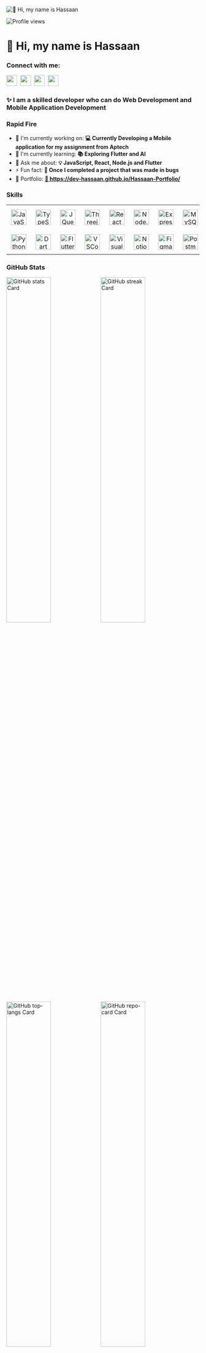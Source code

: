 ![👋 Hi, my name is Hassaan](https://user-images.githubusercontent.com/10498744/210012254-234538ff-d198-48aa-8964-37e6fd45d227.gif)

![Profile views](https://komarev.com/ghpvc/?username=dev-hassaan&label=Profile%20views&color=0e75b6&style=flat)

<div id="toc">
  <ul align="left" style="list-style: none">
    <summary>
      <h1>
        👋 Hi, my name is Hassaan
      </h1>
    </summary>
  </ul>
</div>

**<h3 align="left">Connect with me:</h3>** 
<p align="left"><a href="https://www.linkedin.com/in/sushil-magare" target="_blank"><img src="https://img.shields.io/badge/LinkedIn-0077B5?logo=linkedin&logoColor=white" height="28" style="margin-right: 4px"></a> <a href="https://twitter.com/Sushil__SM" target="_blank"><img src="https://img.shields.io/badge/Twitter-000000?logo=X&logoColor=white" height="28" style="margin-right: 4px"></a> <a href="https://github.com/dev-hassaan" target="_blank"><img src="https://img.shields.io/badge/GitHub-100000?style=for-the-badge&logo=github&logoColor=white" height="28" style="margin-right: 4px"></a> <a href="https://www.youtube.com/@elitecoder7" target="_blank"><img src="https://img.shields.io/badge/YouTube-FF0000?style=for-the-badge&logo=youtube&logoColor=white" height="28" style="margin-right: 4px"></a></p>

 **<h3 align="left">✨ I am a skilled developer who can do Web Development and Mobile Application Development</h3>**

**<h3 align="left">Rapid Fire</h3>**

- 💼 I'm currently working on: **💻 Currently Developing a Mobile application for my assignment from Aptech**
- 🌱 I'm currently learning: **📚 Exploring Flutter and AI**
- 💬 Ask me about: **💡 JavaScript, React, Node.js and Flutter**
- ⚡ Fun fact: **🎢 Once I completed a project that was made in bugs**
- 📂 Portfolio: **<a href="🔗 https://dev-hassaan.github.io/Hassaan-Portfolio/" target="_blank">🔗 https://dev-hassaan.github.io/Hassaan-Portfolio/</a>**

 **<h3 align="left">Skills</h3>**

<table style="width: 100%; border: 0px solid white;"><tr><td style="text-align: center; border: 0px; padding: 12px;"><img src="https://skillicons.dev/icons?i=javascript" height="40" alt="JavaScript"/></td><td style="text-align: center; border: 0px; padding: 12px;"><img src="https://skillicons.dev/icons?i=typescript" height="40" alt="TypeScript"/></td><td style="text-align: center; border: 0px; padding: 12px;"><img src="https://skillicons.dev/icons?i=jquery" height="40" alt="JQuery"/></td><td style="text-align: center; border: 0px; padding: 12px;"><img src="https://skillicons.dev/icons?i=threejs" height="40" alt="Threejs"/></td><td style="text-align: center; border: 0px; padding: 12px;"><img src="https://skillicons.dev/icons?i=react" height="40" alt="React"/></td><td style="text-align: center; border: 0px; padding: 12px;"><img src="https://skillicons.dev/icons?i=nodejs" height="40" alt="Node.js"/></td><td style="text-align: center; border: 0px; padding: 12px;"><img src="https://skillicons.dev/icons?i=express" height="40" alt="Express"/></td><td style="text-align: center; border: 0px; padding: 12px;"><img src="https://skillicons.dev/icons?i=mysql" height="40" alt="MySQL"/></td><td style="text-align: center; border: 0px; padding: 12px;"><img src="https://skillicons.dev/icons?i=mongodb" height="40" alt="MongoDB"/></td><td style="text-align: center; border: 0px; padding: 12px;"><img src="https://skillicons.dev/icons?i=bootstrap" height="40" alt="Bootstrap"/></td><td style="text-align: center; border: 0px; padding: 12px;"><img src="https://skillicons.dev/icons?i=tailwind" height="40" alt="Tailwind CSS"/></td><td style="text-align: center; border: 0px; padding: 12px;"><img src="https://skillicons.dev/icons?i=php" height="40" alt="PHP"/></td></tr><tr><td style="text-align: center; border: 0px; padding: 12px;"><img src="https://skillicons.dev/icons?i=python" height="40" alt="Python"/></td><td style="text-align: center; border: 0px; padding: 12px;"><img src="https://skillicons.dev/icons?i=dart" height="40" alt="Dart"/></td><td style="text-align: center; border: 0px; padding: 12px;"><img src="https://skillicons.dev/icons?i=flutter" height="40" alt="Flutter"/></td><td style="text-align: center; border: 0px; padding: 12px;"><img src="https://skillicons.dev/icons?i=vscode" height="40" alt="VSCode"/></td><td style="text-align: center; border: 0px; padding: 12px;"><img src="https://skillicons.dev/icons?i=visualstudio" height="40" alt="Visualstudio"/></td><td style="text-align: center; border: 0px; padding: 12px;"><img src="https://skillicons.dev/icons?i=notion" height="40" alt="Notion"/></td><td style="text-align: center; border: 0px; padding: 12px;"><img src="https://skillicons.dev/icons?i=figma" height="40" alt="Figma"/></td><td style="text-align: center; border: 0px; padding: 12px;"><img src="https://skillicons.dev/icons?i=postman" height="40" alt="Postman"/></td></table>

 **<h3 align="left">GitHub Stats</h3>**

<p align="left">
  <img width="48%" src="https://github-readme-stats.vercel.app/api?username=sushilmagare10&theme=react&hide_title=false&hide_rank=false&show_icons=false&include_all_commits=false&count_private=true&line_height=23" alt="GitHub stats Card" />
  <img width="48%" src="https://streak-stats.demolab.com/?user=sushilmagare10&theme=react&hide_border=false&date_format=M+j%5B%2C+Y%5D&mode=daily&hide_total_contributions=false&hide_current_streak=false&hide_longest_streak=false&card_height=200" alt="GitHub streak Card" />
</p>

<p align="left">
  <img width="48%" src="https://github-readme-stats.vercel.app/api/top-langs?username=sushilmagare10&theme=react&hide_title=false&layout=compact&langs_count=6&hide_progress=false&card_width=400" alt="GitHub top-langs Card" />
  <img width="48%" src="https://github-readme-stats.vercel.app/api/pin/?username=sushilmagare10&repo=Bubble&bg_color=35%2C2dd4bf%2C784BA0%2C2B86C5&show_owner=true&title_color=fff&text_color=fff&icon_color=fff" alt="GitHub repo-card Card" />
</p>

 **<h3 align="left">Support Me</h3>**

<p align="left"><a href="https://ko-fi.com/sushil_" target="_blank"><img src="https://img.shields.io/badge/Ko--fi-343B45?logo=kofi&logoColor=Black" height="44" style="margin-right: 4px"></a></p>
